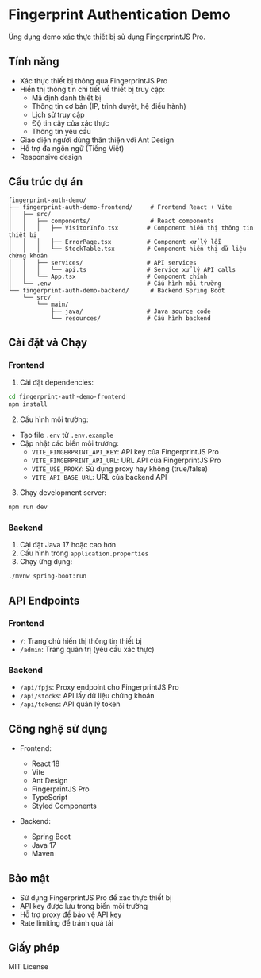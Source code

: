 # Fingerprint Authentication Demo

Ứng dụng demo xác thực thiết bị sử dụng FingerprintJS Pro.

## Tính năng

- Xác thực thiết bị thông qua FingerprintJS Pro
- Hiển thị thông tin chi tiết về thiết bị truy cập:
  - Mã định danh thiết bị
  - Thông tin cơ bản (IP, trình duyệt, hệ điều hành)
  - Lịch sử truy cập
  - Độ tin cậy của xác thực
  - Thông tin yêu cầu
- Giao diện người dùng thân thiện với Ant Design
- Hỗ trợ đa ngôn ngữ (Tiếng Việt)
- Responsive design

## Cấu trúc dự án

```
fingerprint-auth-demo/
├── fingerprint-auth-demo-frontend/     # Frontend React + Vite
│   ├── src/
│   │   ├── components/                 # React components
│   │   │   ├── VisitorInfo.tsx        # Component hiển thị thông tin thiết bị
│   │   │   ├── ErrorPage.tsx          # Component xử lý lỗi
│   │   │   └── StockTable.tsx         # Component hiển thị dữ liệu chứng khoán
│   │   ├── services/                  # API services
│   │   │   └── api.ts                 # Service xử lý API calls
│   │   └── App.tsx                    # Component chính
│   └── .env                           # Cấu hình môi trường
└── fingerprint-auth-demo-backend/      # Backend Spring Boot
    └── src/
        └── main/
            ├── java/                  # Java source code
            └── resources/             # Cấu hình backend
```

## Cài đặt và Chạy

### Frontend

1. Cài đặt dependencies:
```bash
cd fingerprint-auth-demo-frontend
npm install
```

2. Cấu hình môi trường:
- Tạo file `.env` từ `.env.example`
- Cập nhật các biến môi trường:
  - `VITE_FINGERPRINT_API_KEY`: API key của FingerprintJS Pro
  - `VITE_FINGERPRINT_API_URL`: URL API của FingerprintJS Pro
  - `VITE_USE_PROXY`: Sử dụng proxy hay không (true/false)
  - `VITE_API_BASE_URL`: URL của backend API

3. Chạy development server:
```bash
npm run dev
```

### Backend

1. Cài đặt Java 17 hoặc cao hơn
2. Cấu hình trong `application.properties`
3. Chạy ứng dụng:
```bash
./mvnw spring-boot:run
```

## API Endpoints

### Frontend
- `/`: Trang chủ hiển thị thông tin thiết bị
- `/admin`: Trang quản trị (yêu cầu xác thực)

### Backend
- `/api/fpjs`: Proxy endpoint cho FingerprintJS Pro
- `/api/stocks`: API lấy dữ liệu chứng khoán
- `/api/tokens`: API quản lý token

## Công nghệ sử dụng

- Frontend:
  - React 18
  - Vite
  - Ant Design
  - FingerprintJS Pro
  - TypeScript
  - Styled Components

- Backend:
  - Spring Boot
  - Java 17
  - Maven

## Bảo mật

- Sử dụng FingerprintJS Pro để xác thực thiết bị
- API key được lưu trong biến môi trường
- Hỗ trợ proxy để bảo vệ API key
- Rate limiting để tránh quá tải

## Giấy phép

MIT License